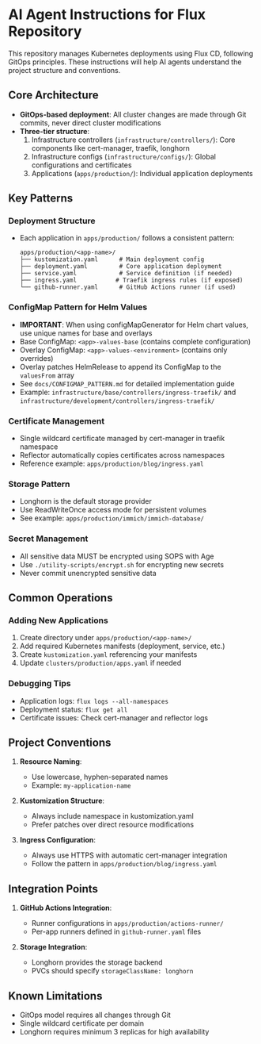 # AI Agent Instructions for Flux Repository

This repository manages Kubernetes deployments using Flux CD, following GitOps principles. These instructions will help AI agents understand the project structure and conventions.

## Core Architecture

- **GitOps-based deployment**: All cluster changes are made through Git commits, never direct cluster modifications
- **Three-tier structure**:
  1. Infrastructure controllers (`infrastructure/controllers/`): Core components like cert-manager, traefik, longhorn
  2. Infrastructure configs (`infrastructure/configs/`): Global configurations and certificates
  3. Applications (`apps/production/`): Individual application deployments

## Key Patterns

### Deployment Structure
- Each application in `apps/production/` follows a consistent pattern:
  ```
  apps/production/<app-name>/
  ├── kustomization.yaml      # Main deployment config
  ├── deployment.yaml         # Core application deployment
  ├── service.yaml            # Service definition (if needed)
  ├── ingress.yaml           # Traefik ingress rules (if exposed)
  └── github-runner.yaml      # GitHub Actions runner (if used)
  ```

### ConfigMap Pattern for Helm Values
- **IMPORTANT**: When using configMapGenerator for Helm chart values, use unique names for base and overlays
- Base ConfigMap: `<app>-values-base` (contains complete configuration)
- Overlay ConfigMap: `<app>-values-<environment>` (contains only overrides)
- Overlay patches HelmRelease to append its ConfigMap to the `valuesFrom` array
- See `docs/CONFIGMAP_PATTERN.md` for detailed implementation guide
- Example: `infrastructure/base/controllers/ingress-traefik/` and `infrastructure/development/controllers/ingress-traefik/`

### Certificate Management
- Single wildcard certificate managed by cert-manager in traefik namespace
- Reflector automatically copies certificates across namespaces
- Reference example: `apps/production/blog/ingress.yaml`

### Storage Pattern
- Longhorn is the default storage provider
- Use ReadWriteOnce access mode for persistent volumes
- See example: `apps/production/immich/immich-database/`

### Secret Management
- All sensitive data MUST be encrypted using SOPS with Age
- Use `./utility-scripts/encrypt.sh` for encrypting new secrets
- Never commit unencrypted sensitive data

## Common Operations

### Adding New Applications
1. Create directory under `apps/production/<app-name>/`
2. Add required Kubernetes manifests (deployment, service, etc.)
3. Create `kustomization.yaml` referencing your manifests
4. Update `clusters/production/apps.yaml` if needed

### Debugging Tips
- Application logs: `flux logs --all-namespaces`
- Deployment status: `flux get all`
- Certificate issues: Check cert-manager and reflector logs

## Project Conventions

1. **Resource Naming**:
   - Use lowercase, hyphen-separated names
   - Example: `my-application-name`

2. **Kustomization Structure**:
   - Always include namespace in kustomization.yaml
   - Prefer patches over direct resource modifications

3. **Ingress Configuration**:
   - Always use HTTPS with automatic cert-manager integration
   - Follow the pattern in `apps/production/blog/ingress.yaml`

## Integration Points

1. **GitHub Actions Integration**:
   - Runner configurations in `apps/production/actions-runner/`
   - Per-app runners defined in `github-runner.yaml` files

2. **Storage Integration**:
   - Longhorn provides the storage backend
   - PVCs should specify `storageClassName: longhorn`

## Known Limitations

- GitOps model requires all changes through Git
- Single wildcard certificate per domain
- Longhorn requires minimum 3 replicas for high availability